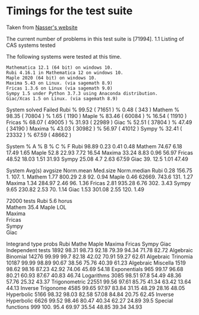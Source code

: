# Timings for the test suite
Taken from [Nasser's website](https://www.12000.org/my_notes/CAS_integration_tests/reports/rubi_4_16_1_graded/inch1.htm#x2-10001)

The current number of problems in this test suite is [71994].
1.1 Listing of CAS systems tested

The following systems were tested at this time.

    Mathematica 12.1 (64 bit) on windows 10.
    Rubi 4.16.1 in Mathematica 12 on windows 10.
    Maple 2020 (64 bit) on windows 10.
    Maxima 5.43 on Linux. (via sagemath 8.9)
    Fricas 1.3.6 on Linux (via sagemath 9.0)
    Sympy 1.5 under Python 3.7.3 using Anaconda distribution.
    Giac/Xcas 1.5 on Linux. (via sagemath 8.9)

System 	          solved 	       Failed
Rubi 	% 99.52 ( 71651 ) 	% 0.48 ( 343 )
Mathem 	% 98.35 ( 70804 ) 	% 1.65 ( 1190 )
Maple 	% 83.46 ( 60084 ) 	% 16.54 ( 11910 )
Fricas 	% 68.07 ( 49005 ) 	% 31.93 ( 22989 )
Giac 	% 52.51 ( 37804 ) 	% 47.49 ( 34190 )
Maxima 	% 43.03 ( 30982 ) 	% 56.97 ( 41012 )
Sympy 	% 32.41 ( 23332 ) 	% 67.59 ( 48662 )

System 	% A 	% B     % C     % F 
Rubi 	98.89 	0.23 	0.41 	0.48
Mathem  74.67 	6.18 	17.49 	1.65
Maple 	52.8 	22.93 	7.72 	16.54
Maxima 	33.24 	8.83 	0.96 	56.97
Fricas 	48.52 	18.03 	1.51 	31.93
Sympy 	25.08 	4.7 	2.63 	67.59
Giac 	39. 	12.5 	1.01 	47.49 

System 	Avg(s)  avgsize Norm.mean Med.size 	Norm.median
Rubi 	0.28 	156.75 	1. 	    107. 	1.
Mathem 	1.77 	800.29 	2.8 	92. 	0.94
Maple 	0.46 	62669. 	743.6 	131. 	1.27
Maxima 	1.34 	284.97 	2.46 	96. 	1.36
Fricas 	2.81 	935.28 	6.76 	302. 	3.43
Sympy 	9.65 	230.82 	2.53 	70. 	1.14
Giac 	1.53 	301.08 	2.55 	120. 	1.49 

72000 tests
Rubi 5.6 horus	
Mathem 35.4	
Maple LOL	
Maxima 	
Fricas 	
Sympy 	
Giac 	

Integrand type 	   probs 	Rubi 	Mathe 	Maple 	Maxima 	Fricas 	Sympy 	Giac
Independent tests 	1892 	98.31 	98.73 	92.18 	79.39 	94.34 	71.78 	82.72
Algebraic Binomial 	14276 	99.99 	99.7 	82.18 	42.02 	70.91 	59.27 	62.61
Algebraic Trinomia 	10187 	99.99 	98.89 	90.67 	38.56 	75.76 	40.39 	61.23
Algebraic Miscella 	1519 	98.62 	98.16 	87.23 	42.92 	74.06 	45.69 	54.18
Exponentials    	965 	99.17 	96.68 	80.21 	60.93 	87.67 	40.83 	46.74
Logarithms 	        3085 	98.51 	97.8 	54.49 	48.36 	57.76 	25.32 	43.37
Trigonometric 	    22551 	99.56 	97.61 	85.75 	41.34 	63.42 	13.64 	44.13
Inverse Trigonome 	4585 	99.65 	97.97 	83.84 	31.15 	48.29 	28.16 	48.05
Hyperbolic 	        5166 	98.32 	98.03 	82.58 	57.08 	84.84 	20.75 	62.45
Inverse Hyperbolic 	6626 	99.52 	98.46 	80.47 	40.34 	62.27 	24.89 	39.5
Special functions 	999 	100. 	95.4 	69.97 	35.54 	48.85 	39.34 	34.93 


